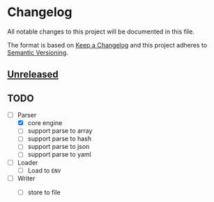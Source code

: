# Changelog

All notable changes to this project will be documented in this file.

The format is based on [Keep a Changelog](http://keepachangelog.com/en/1.0.0/)
and this project adheres to [Semantic Versioning](http://semver.org/spec/v2.0.0.html).

## [Unreleased]

## TODO

- [ ] Parser
  - [x] core engine
  - [ ] support parse to array
  - [ ] support parse to hash
  - [ ] support parse to json
  - [ ] support parse to yaml
- [ ] Loader
  - [ ] Load to `ENV`
- [ ] Writer
  - [ ] store to file


[Unreleased]: https://github.com/icyleaf/poncho/compare/cb1947c0b069295e6760f6315312eacc6e4f674b...HEAD
